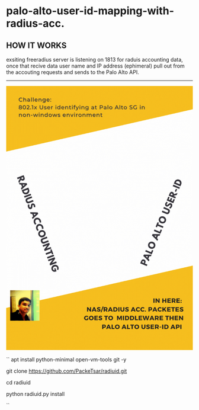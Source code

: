 # palo-alto-user-id-mapping-with-radius-acc.
## HOW IT WORKS
exsiting freeradius server is listening on 1813 for raduis accounting data, once that recive data user name and IP address (ephimeral) pull out from the accouting requests and sends to the Palo Alto API.
*** 
![](images/Yellow%20Simple%20Signs%20Poster.gif)

``
apt install python-minimal open-vm-tools git -y 

git clone https://github.com/PackeTsar/radiuid.git

cd radiuid

python radiuid.py install


``
